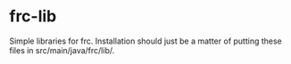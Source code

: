 # frc-lib
Simple libraries for frc.
Installation should just be a matter of putting these files in src/main/java/frc/lib/.